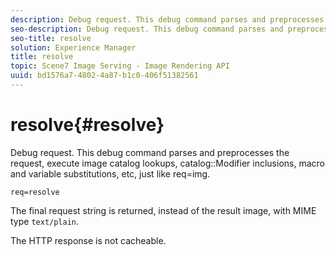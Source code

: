 ```yaml
---
description: Debug request. This debug command parses and preprocesses the request, execute image catalog lookups, catalog Modifier inclusions, macro and variable substitutions, etc, just like req=img.
seo-description: Debug request. This debug command parses and preprocesses the request, execute image catalog lookups, catalog Modifier inclusions, macro and variable substitutions, etc, just like req=img.
seo-title: resolve
solution: Experience Manager
title: resolve
topic: Scene7 Image Serving - Image Rendering API
uuid: bd1576a7-4802-4a87-b1c0-406f51382561
---
```


# resolve{#resolve}

Debug request. This debug command parses and preprocesses the request, execute image catalog lookups, catalog::Modifier inclusions, macro and variable substitutions, etc, just like req=img.

 `req=resolve`

The final request string is returned, instead of the result image, with MIME type `text/plain`.

The HTTP response is not cacheable. 

